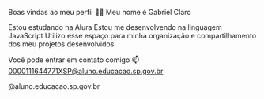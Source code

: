 Boas vindas ao meu perfil 💙💙
Meu nome é Gabriel Claro

Estou estudando na Alura
Estou me desenvolvendo na linguagem JavaScript
Utilizo esse espaço para minha organização e compartilhamento dos meu projetos desenvolvidos

Você pode entrar em contato comigo 📫
0000111644771XSP@aluno.educacao.sp.gov.br


@aluno.educacao.sp.gov.br
